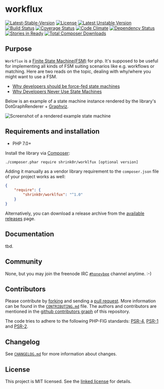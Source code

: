 # workflux

[![Latest-Stable-Version](https://poser.pugx.org/shrink0r/workflux/v/stable.svg)][1]
[![License](https://poser.pugx.org/shrink0r/workflux/license.svg)][10]
[![Latest Unstable Version](https://poser.pugx.org/shrink0r/workflux/v/unstable.svg)][1]
[![Build Status](https://secure.travis-ci.org/shrink0r/workflux.png)][2]
[![Coverage Status](https://coveralls.io/repos/shrink0r/workflux/badge.png)][3]
[![Code Climate](https://codeclimate.com/github/shrink0r/workflux/badges/gpa.svg)](https://codeclimate.com/github/shrink0r/workflux)
[![Dependency Status](https://www.versioneye.com/user/projects/542da521fc3f5ca427000299/badge.svg?style=flat-square)][4]
[![Stories in Ready](https://badge.waffle.io/shrink0r/workflux.png?label=ready&title=Ready)][9]
[![Total Composer Downloads](https://poser.pugx.org/shrink0r/workflux/d/total.png)][1] 

## Purpose

`Workflux` is a [Finite State Machine(FSM)](http://en.wikipedia.org/wiki/Finite-state_machine) for php.
It's supposed to be useful for implementing all kinds of FSM suiting scenarios like e.g. workflows or matching.
Here are two reads on the topic, dealing with why/where you might want to use a FSM.

* [Why developers should be force-fed state machines](http://www.shopify.com/technology/3383012-why-developers-should-be-force-fed-state-machines)
* [Why Developers Never Use State Machines](http://www.skorks.com/2011/09/why-developers-never-use-state-machines/)

Below is an example of a state machine instance rendered by the library's DotGraphRenderer + [Graphviz](http://www.graphviz.org).

![Screenshot of a rendered example state machine](https://raw.githubusercontent.com/shrink0r/workflux/master/docs/state_machine.png)

## Requirements and installation

- PHP 7.0+

Install the library via [Composer](http://getcomposer.org/):

```./composer.phar require shrink0r/worklfux [optional version]```

Adding it manually as a vendor library requirement to the `composer.json` file of your project works as well:

```json
{
    "require": {
        "shrink0r/worklfux": "^1.0"
    }
}
```

Alternatively, you can download a release archive from the [available releases](https://github.com/shrink0r/worklfux/releases) page.

## Documentation

tbd.

## Community

None, but you may join the freenode IRC [`#honeybee`](irc://irc.freenode.org/honeybee) channel anytime. :-)

## Contributors

Please contribute by [forking](http://help.github.com/forking/) and sending a [pull request](http://help.github.com/pull-requests/). More information can be found in the [`CONTRIBUTING.md`](CONTRIBUTING.md) file. The authors and contributors are mentioned in the [github contributors graph](https://github.com/shrink0r/workflux/graphs/contributors) of this repository.

The code tries to adhere to the following PHP-FIG standards: [PSR-4][6], [PSR-1][7] and [PSR-2][8].

## Changelog

See [`CHANGELOG.md`](CHANGELOG.md) for more information about changes.

## License

This project is MIT licensed. See the [linked license](LICENSE.md) for details.

[1]: https://packagist.org/packages/shrink0r/workflux "shrink0r/workflux on packagist"
[2]: http://travis-ci.org/shrink0r/workflux "shrink0r/workflux on travis-ci"
[3]: https://coveralls.io/r/shrink0r/workflux "shrink0r/workflux on coveralls"
[4]: https://www.versioneye.com/user/projects/576dcc347bc681004a3f9b68 "shrink0r/workflux on versioneye"
[6]: http://www.php-fig.org/psr/psr-4/ "PSR-4 Autoloading Standard"
[7]: http://www.php-fig.org/psr/psr-1/ "PSR-1 Basic Coding Standard"
[8]: http://www.php-fig.org/psr/psr-2/ "PSR-2 Coding Style Guide"
[9]: https://waffle.io/shrink0r/workflux "shrink0r/workflux on waffle"
[10]: LICENSE.md "license file with full text of the license"
